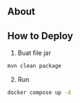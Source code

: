 ## About


## How to Deploy

1. Buat file jar

```sh
mvn clean package
```

2. Run

```sh
docker compose up -d
```